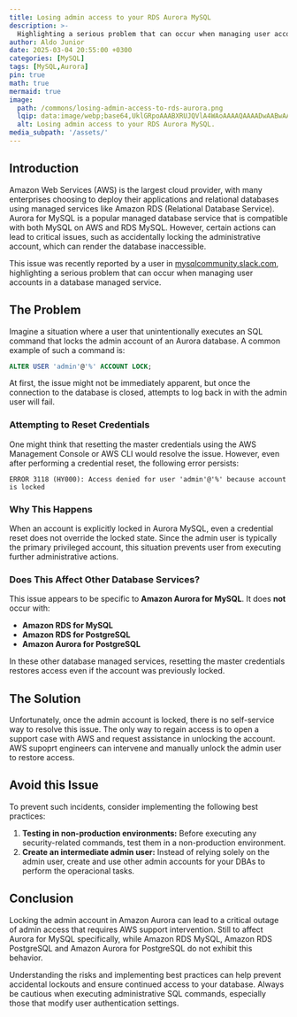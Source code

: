 ```yaml
---
title: Losing admin access to your RDS Aurora MySQL
description: >-
  Highlighting a serious problem that can occur when managing user accounts in a database managed service.
author: Aldo Junior
date: 2025-03-04 20:55:00 +0300
categories: [MySQL]
tags: [MySQL,Aurora]
pin: true
math: true
mermaid: true
image:
  path: /commons/losing-admin-access-to-rds-aurora.png
  lqip: data:image/webp;base64,UklGRpoAAABXRUJQVlA4WAoAAAAQAAAADwAABwAAQUxQSDIAAAARL0AmbZurmr57yyIiqE8oiG0bejIYEQTgqiDA9vqnsUSI6H+oAERp2HZ65qP/VIAWAFZQOCBCAAAA8AEAnQEqEAAIAAVAfCWkAALp8sF8rgRgAP7o9FDvMCkMde9PK7euH5M1m6VWoDXf2FkP3BqV0ZYbO6NA/VFIAAAA
  alt: Losing admin access to your RDS Aurora MySQL.
media_subpath: '/assets/'
---
```


## Introduction
Amazon Web Services (AWS) is the largest cloud provider, with many enterprises choosing to deploy their applications and relational databases using managed services like Amazon RDS (Relational Database Service). Aurora for MySQL is a popular managed database service that is compatible with both MySQL on AWS and RDS MySQL. However, certain actions can lead to critical issues, such as accidentally locking the administrative account, which can render the database inaccessible.

This issue was recently reported by a user in [mysqlcommunity.slack.com](https://mysqlcommunity.slack.com), highlighting a serious problem that can occur when managing user accounts in a database managed service.

## The Problem
Imagine a situation where a user that unintentionally executes an SQL command that locks the admin account of an Aurora database. A common example of such a command is:

```sql
ALTER USER 'admin'@'%' ACCOUNT LOCK;
```

At first, the issue might not be immediately apparent, but once the connection to the database is closed, attempts to log back in with the admin user will fail.

### Attempting to Reset Credentials
One might think that resetting the master credentials using the AWS Management Console or AWS CLI would resolve the issue. However, even after performing a credential reset, the following error persists:

```shell
ERROR 3118 (HY000): Access denied for user 'admin'@'%' because account is locked
```

### Why This Happens
When an account is explicitly locked in Aurora MySQL, even a credential reset does not override the locked state. Since the admin user is typically the primary privileged account, this situation prevents user from executing further administrative actions.

### Does This Affect Other Database Services?
This issue appears to be specific to **Amazon Aurora for MySQL**. It does **not** occur with:
- **Amazon RDS for MySQL**
- **Amazon RDS for PostgreSQL**
- **Amazon Aurora for PostgreSQL**

In these other database managed services, resetting the master credentials restores access even if the account was previously locked.

## The Solution
Unfortunately, once the admin account is locked, there is no self-service way to resolve this issue. The only way to regain access is to open a support case with AWS and request assistance in unlocking the account. AWS supoprt engineers can intervene and manually unlock the admin user to restore access.

## Avoid this Issue
To prevent such incidents, consider implementing the following best practices:
1. **Testing in non-production environments:** Before executing any security-related commands, test them in a non-production environment.
2. **Create an intermediate admin user:** Instead of relying solely on the admin user, create and use other admin accounts for your DBAs to perform the operacional tasks.

## Conclusion
Locking the admin account in Amazon Aurora can lead to a critical outage of admin access that requires AWS support intervention. Still to affect Aurora for MySQL specifically, while Amazon RDS MySQL, Amazon RDS PostgreSQL and Amazon Aurora for PostgreSQL do not exhibit this behavior.

Understanding the risks and implementing best practices can help prevent accidental lockouts and ensure continued access to your database. Always be cautious when executing administrative SQL commands, especially those that modify user authentication settings.